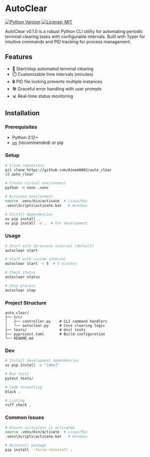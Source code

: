 # AutoClear

[![Python Version](https://img.shields.io/badge/python-3.12+-blue.svg)]()
[![License: MIT](https://img.shields.io/badge/License-MIT-yellow.svg)]()

AutoClear v0.1.0 is a robust Python CLI utility for automating periodic terminal clearing tasks with configurable intervals. Built with Typer for intuitive commands and PID tracking for process management.

## Features

- 🚀 Start/stop automated terminal clearing
- ⏱️ Customizable time intervals (minutes)
- 🔒 PID file locking prevents multiple instances
- 🛠️ Graceful error handling with user prompts
- 📊 Real-time status monitoring

## Installation

### Prerequisites

- Python 3.12+
- [uv](https://github.com/astral-sh/uv) (recommended) or pip

### Setup

```bash
# Clone repository
git clone https://github.com/Azeem0002/auto_clear
cd auto_clear

# Create virtual environment
python -m venv .venv

# Activate environment
source .venv/bin/activate  # Linux/Mac
.venv\Scripts\activate.bat   # Windows

# Install dependencies
uv pip install .
uv pip install -e .  # For development
```

### Usage

```bash
# Start with 10-minute interval (default)
autoclear start

# Start with custom interval
autoclear start -t 5  # 5 minutes

# Check status
autoclear status

# Stop process
autoclear stop
```

### Project Structure

```plaintext
auto_clear/
├── src/
│   ├── controller.py    # CLI command handlers
│   └── autoclear.py     # Core clearing logic
├── tests/               # Unit tests
├── pyproject.toml       # Build configuration
└── README.md
```

### Dev

```bash
# Install development dependencies
uv pip install -e "[dev]"

# Run tests
pytest tests/

# Code formatting
black .

# Linting
ruff check .
```

### Common Issues

```bash
# Ensure virtualenv is activated
source .venv/bin/activate  # Linux/Mac
.venv\Scripts\activate.bat   # Windows

# Reinstall package
pip install --force-reinstall .
```
